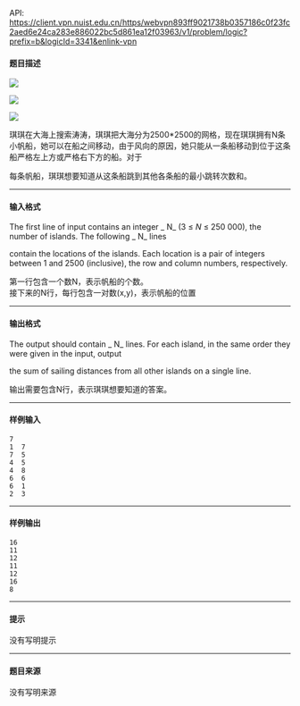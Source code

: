 API: https://client.vpn.nuist.edu.cn/https/webvpn893ff9021738b0357186c0f23fc2aed6e24ca283e886022bc5d861ea12f03963/v1/problem/logic?prefix=b&logicId=3341&enlink-vpn

#### 题目描述

![](../file/3341_0.jpg)

![](../file/3341_1.jpg)

![](../file/3341_2.jpg)

琪琪在大海上搜索涛涛，琪琪把大海分为2500\*2500的网格，现在琪琪拥有N条小帆船，她可以在船之间移动，由于风向的原因，她只能从一条船移动到位于这条船严格左上方或严格右下方的船。对于  
  
每条帆船，琪琪想要知道从这条船跳到其他各条船的最小跳转次数和。  
  

---

#### 输入格式

The first line of input contains an integer _ N_ (3 ≤ _N_ ≤ 250 000), the number of islands. The following _ N_ lines

contain the locations of the islands. Each location is a pair of integers between 1 and 2500 (inclusive), the row and column numbers, respectively.

  
第一行包含一个数N，表示帆船的个数。  
接下来的N行，每行包含一对数(x,y)，表示帆船的位置

---

#### 输出格式

The output should contain _ N_ lines. For each island, in the same order they were given in the input, output

the sum of sailing distances from all other islands on a single line.

  
输出需要包含N行，表示琪琪想要知道的答案。

---

#### 样例输入
```
7 
1  7
7  5
4  5
4  8
6  6
6  1
2  3

```

---

#### 样例输出
```
16 
11 
12 
11 
12 
16 
8 

```

---

#### 提示

没有写明提示

---

#### 题目来源

没有写明来源